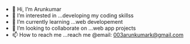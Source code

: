 - 👋 Hi, I’m Arunkumar
- 👀 I’m interested in ...developing my coding skillss
- 🌱 I’m currently learning ...web developement
- 💞️ I’m looking to collaborate on ...web app projects
- 📫 How to reach me ...reach me @email:  003arunkumark@gmail.com

<!---
itsarunkumar/itsarunkumar is a ✨ special ✨ repository because its `README.md` (this file) appears on your GitHub profile.
You can click the Preview link to take a look at your changes.
--->
